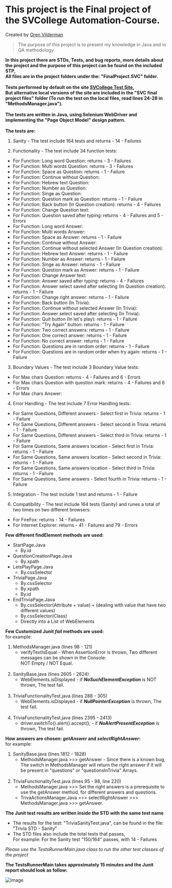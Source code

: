 This project is the Final project of the SVCollege Automation-Course.
=============
Created by [Oren Vilderman](https://www.linkedin.com/in/oren-vilderman-5208a8171/)<br/>
> The purpose of this project is to present my knowledge in Java and in QA methodology

**In this project there are STDs, Tests, and bug reports, more details about the project and the purpose of this project can be found on the included STP,**<br/>**All files are in the project folders under the: "FinalProject.SVC" folder.**<br/><br/>**Tests performed by default on the site [SVCollege Test Site](https://svcollegetest.000webhostapp.com/),**<br/>**But alternative local versions of the site are included in the "SVC final project files" folder (To run the test on the local files, read lines 24-28 in "MethodsManager.java").**<br/><br/>**The tests are written in Java, using Selenium WebDriver and implementing the "Page Object Model" design pattern.**<br/><br/>**The tests are:**
1) Sanity - The test include 164 tests and returns - 14 - Failures  

2) Functionality - The test include 34 function tests: 
-	For	Function: Long word Question: returns - 3 - Failures
-	For	Function: Multi words Question:	returns - 3 - Failures
-	For	Function: Space as Question: returns - 1 - Failure
-	For	Function: Continue without Question:
-	For	Function: Hebrew text Question:
-	For	Function: Number as Question:
-	For	Function: Singe as Question:
-	For	Function: Question mark as Question: returns - 1 - Failure
-	For	Function: Back button (In Question creation): returns - 4 - Failures
-	For	Function: Change Question text:
-	For	Function: Question saved after typing: returns - 4 - Failures and 5 - Errors
-	For	Function: Long word Answer:
-	For	Function: Multi words Answer:
-	For	Function: Space as Answer: returns - 1 - Failure
-	For	Function: Continue without Answer:
-	For	Function: Continue without selected Answer (In Question creation):
-	For	Function: Hebrew text Answer: returns  - 1 - Failure
-	For	Function: Number as Answer:	returns - 1 - Failure
-	For	Function: Singe as Answer:	returns - 1 - Failure
-	For	Function: Question mark as Answer: returns - 1 - Failure
-	For	Function: Change Answer text:
-	For	Function: Answer saved after typing: returns - 4 - Failures
-	For	Function: Answer select saved after selecting (In Question creation): returns - 1 - Failure
-	For	Function: Change right answer:	returns - 1 - Failure
-	For	Function: Back button (In Trivia):
-	For	Function: Continue without selected Answer (In Trivia):
-	For	Function: Answer select saved after selecting (In Trivia):
-	For	Function: Quit button (In let's play): returns - 1 - Failure
-	For	Function: "Try Again" button: returns - 1 - Failure
-	For	Function: Two correct answers: returns - 1 - Failure
-	For	Function: One correct answer: returns - 1 - Failure
-	For	Function: No correct answer: returns - 1 - Failure
-	For	Function: Questions are in random order:	returns - 1 - Failure
-	For	Function: Questions are in random order when try again:	returns - 1 - Failure

3) Boundary Values - The test include 3 Boundary Value tests: 
-	For Max chars Question: returns - 4 - Failures and 6 - Errors
-	For Max chars Question with question mark: returns - 4 - Failures and 6 - Errors
-	For Max chars Answer: 

4) Error Handling - The test include 7 Error Handling tests: 
-	For	Same Questions, Different answers - Select first in Trivia: returns - 1 - Failure
-	For	Same Questions, Different answers - Select second in Trivia: returns - 1 - Failure
-	For	Same Questions, Different answers - Select third  in Trivia: returns - 1 - Failure
-	For	Same Questions, Same answers location - Select first in Trivia: returns - 1 - Failure
-	For	Same Questions, Same answers location - Select second in Trivia: returns - 1 - Failure
-	For	Same Questions, Same answers location - Select third  in Trivia: returns - 1 - Failure
-	For	Same Questions, Same answers - Select fourth in Trivia: returns - 1 - Failure



5) Integration -  The test include 1 test and returns - 1 - Failure

6) Compatibility - The test include 164 tests (Sanity) and runes a total of two times on two different browsers: 
-	For FireFox: returns - 14 - Failures
-	For Internet Explorer: returns - 41 - Failures and 79 - Errors




**Few different findElement methods are used:**<br/>
- StartPage.Java
     - By.id
- QuestionCreationPage.Java
     - By.xpath
- LetsPlayPage.Java
     - By.cssSelector
- TriviaPage.Java
     - By.cssSelector
     - By.xpath
     - By.id
- EndTriviaPage.Java
     - By.cssSelector(Attribute + value) + (dealing with value that have two different values)
     - By.cssSelector(Class)
     - Directly into a List of WebElements

**Few Customized Junit *fail* methods are used:**<br/>
for example:
1. MethodsManager.java (lines 98 - 121)
     - verifyTextIsEqual - When AssertionError is thrown, Two different messages can be shown in the Console:<br/>NOT Empty / NOT Equal.<br/><br/>
2. SanityBase.java (lines 2605 - 2624)
     - WebElements.isDisplayed - if <em><strong>NoSuchElementException</strong></em> is NOT thrown, The test fail.<br/><br/>
3. TriviaFunctionalityTest.java (lines 288 - 305)
     - WebElements.isDisplayed - if <em><strong>NullPointerException</strong></em> is thrown, The test fail.<br/><br/>
4. TriviaFunctionalityTest.java (lines 2395 - 2413)
     - driver.switchTo().alert().accept(); - if <em><strong>NoAlertPresentException</strong></em> is thrown, The test fail.
	 
**How answers are chosen: *getAnswer* and *selectRightAnswer*:**<br/>
for example:
1. SanityBase.java (lines 1812 - 1828)
     - MethodsManager.java >>> getAnswer - Since there is a known bug,<br/>The switch in MethodsManager will return the right answer if it will be present in "questions" or "questionsInTrivia" Arrays.<br/><br/>
2. TriviaFunctionalityTest.java (lines 95 - 98, line 220)
     - MethodsManager.java >>> Set the right answers is a prerequisite to use the getAnswer method, for different answers and questions.	 
     - TrivaActionsManager.Java >>> selectRightAnswer >>> MethodsManager.java >>> getAnswer.
	 
**The Junit test results are written inside the STD with the same test name**<br/>
- The results for the test: "TriviaSanityTest.java", can be found in the file: "Trivia STD - Sanity"
- The STD files also include the total tests that passes,<br/>For example: For the Sanity test "150/164" passes, with 14 - Failures


*Please use the TestsRunnerMain.java class to run the other test classes of the project*  

**The TestsRunnerMain takes approximately 15 minutes and the Junit report should look as follow:**

![image](https://user-images.githubusercontent.com/46252621/52815540-993b9000-30a7-11e9-8580-a8bd77a6546f.png)
